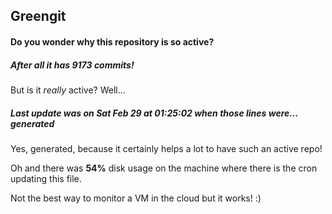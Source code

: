 ## Greengit

#### Do you wonder why this repository is so active?

##### After all it has 9173 commits!

But is it *really* active? Well...

##### Last update was on Sat Feb 29 at 01:25:02 when those lines were... generated

Yes, generated, because it certainly helps a lot to have such an active repo!

Oh and there was **54%** disk usage on the machine
where there is the cron updating this file.

Not the best way to monitor a VM in the cloud but it works! :)
